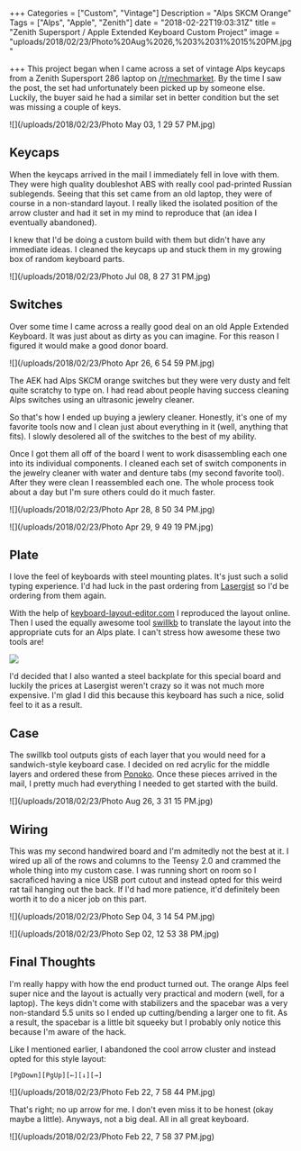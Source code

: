 +++
Categories = ["Custom", "Vintage"]
Description = "Alps SKCM Orange"
Tags = ["Alps", "Apple", "Zenith"]
date = "2018-02-22T19:03:31Z"
title = "Zenith Supersport / Apple Extended Keyboard Custom Project"
image = "uploads/2018/02/23/Photo%20Aug%2026,%203%2031%2015%20PM.jpg"

+++
This project began when I came across a set of vintage Alps keycaps from a Zenith Supersport 286 laptop on [/r/mechmarket](https://www.reddit.com/r/mechmarket).  By the time I saw the post, the set had unfortunately been picked up by someone else.  Luckily, the buyer said he had a similar set in better condition but the set was missing a couple of keys.

![](/uploads/2018/02/23/Photo May 03, 1 29 57 PM.jpg)

## Keycaps

When the keycaps arrived in the mail I immediately fell in love with them.  They were high quality doubleshot ABS with really cool pad-printed Russian sublegends.  Seeing that this set came from an old laptop, they were of course in a non-standard layout.  I really liked the isolated position of the arrow cluster and had it set in my mind to reproduce that (an idea I eventually abandoned).

I knew that I'd be doing a custom build with them but didn't have any immediate ideas.  I cleaned the keycaps up and stuck them in my growing box of random keyboard parts.

![](/uploads/2018/02/23/Photo Jul 08, 8 27 31 PM.jpg)

## Switches

Over some time I came across a really good deal on an old Apple Extended Keyboard.  It was just about as dirty as you can imagine.  For this reason I figured it would make a good donor board.

![](/uploads/2018/02/23/Photo Apr 26, 6 54 59 PM.jpg)

The AEK had Alps SKCM orange switches but they were very dusty and felt quite scratchy to type on.  I had read about people having success cleaning Alps switches using an ultrasonic jewelry cleaner.

So that's how I ended up buying a jewlery cleaner.  Honestly, it's one of my favorite tools now and I clean just about everything in it (well, anything that fits).  I slowly desolered all of the switches to the best of my ability.

Once I got them all off of the board I went to work disassembling each one into its individual components.  I cleaned each set of switch components in the jewelry cleaner with water and denture tabs (my second favorite tool).  After they were clean I reassembled each one.  The whole process took about a day but I'm sure others could do it much faster.

![](/uploads/2018/02/23/Photo Apr 28, 8 50 34 PM.jpg)

![](/uploads/2018/02/23/Photo Apr 29, 9 49 19 PM.jpg)

## Plate

I love the feel of keyboards with steel mounting plates.  It's just such a solid typing experience.  I'd had luck in the past ordering from [Lasergist](https://www.lasergist.com) so I'd be ordering from them again.

With the help of [keyboard-layout-editor.com](https://www.keyboard-layout-editor.com) I reproduced the layout online.  Then I used the equally awesome tool [swillkb](https://builder.swillkb.com) to translate the layout into the appropriate cuts for an Alps plate.  I can't stress how awesome these two tools are!

![](/uploads/2018/02/23/keyboard-layout.png)

I'd decided that I also wanted a steel backplate for this special board and luckily the prices at Lasergist weren't crazy so it was not much more expensive.  I'm glad I did this because this keyboard has such a nice, solid feel to it as a result.

## Case

The swillkb tool outputs gists of each layer that you would need for a sandwich-style keyboard case.  I decided on red acrylic for the middle layers and ordered these from [Ponoko](https://www.ponoko.com).  Once these pieces arrived in the mail, I pretty much had everything I needed to get started with the build.

![](/uploads/2018/02/23/Photo Aug 26, 3 31 15 PM.jpg)

## Wiring

This was my second handwired board and I'm admitedly not the best at it.  I wired up all of the rows and columns to the Teensy 2.0 and crammed the whole thing into my custom case.  I was running short on room so I sacraficed having a nice USB port cutout and instead opted for this weird rat tail hanging out the back.  If I'd had more patience, it'd definitely been worth it to do a nicer job on this part.

![](/uploads/2018/02/23/Photo Sep 04, 3 14 54 PM.jpg)

![](/uploads/2018/02/23/Photo Sep 02, 12 53 38 PM.jpg)

## Final Thoughts

I'm really happy with how the end product turned out.  The orange Alps feel super nice and the layout is actually very practical and modern (well, for a laptop).  The keys didn't come with stabilizers and the spacebar was a very non-standard 5.5 units so I ended up cutting/bending a larger one to fit.  As a result, the spacebar is a little bit squeeky but I probably only notice this because I'm aware of the hack.

Like I mentioned earlier, I abandoned the cool arrow cluster and instead opted for this style layout:

    [PgDown][PgUp][←][↓][→]

![](/uploads/2018/02/23/Photo Feb 22, 7 58 44 PM.jpg)

That's right; no up arrow for me.  I don't even miss it to be honest (okay maybe a little).  Anyways, not a big deal.  All in all great keyboard.

![](/uploads/2018/02/23/Photo Feb 22, 7 58 37 PM.jpg)